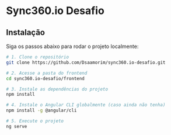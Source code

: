 # Sync360.io Desafio

## Instalação

Siga os passos abaixo para rodar o projeto localmente:

```bash
# 1. Clone o repositório
git clone https://github.com/Dsaamorim/sync360.io-desafio.git

# 2. Acesse a pasta do frontend
cd sync360.io-desafio/frontend

# 3. Instale as dependências do projeto
npm install

# 4. Instale o Angular CLI globalmente (caso ainda não tenha)
npm install -g @angular/cli

# 5. Execute o projeto
ng serve
